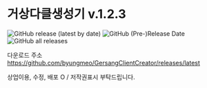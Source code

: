 # 거상다클생성기 v.1.2.3
![GitHub release (latest by date)](https://img.shields.io/github/v/release/byungmeo/GersangClientCreator)
![GitHub (Pre-)Release Date](https://img.shields.io/github/release-date-pre/byungmeo/GersangClientCreator)
![GitHub all releases](https://img.shields.io/github/downloads/byungmeo/GersangClientCreator/total)

다운로드 주소
https://github.com/byungmeo/GersangClientCreator/releases/latest

상업이용, 수정, 배포 O / 저작권표시 부탁드립니다.
